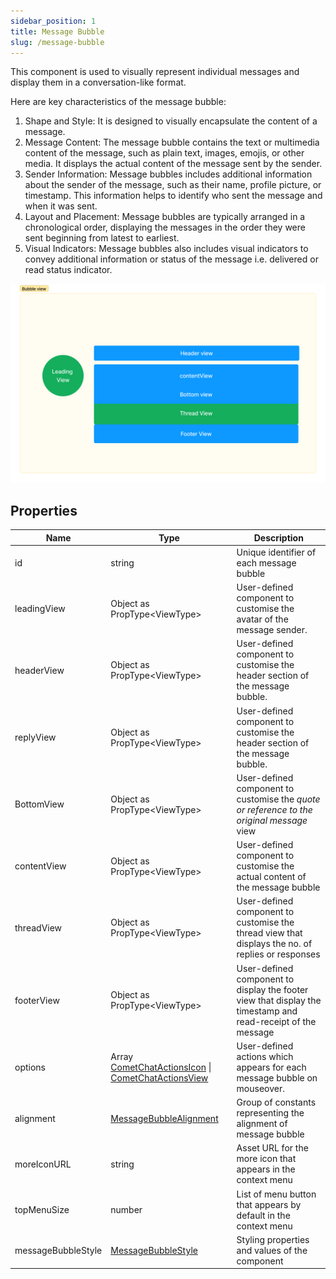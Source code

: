 ```yaml
---
sidebar_position: 1
title: Message Bubble
slug: /message-bubble
---
```


This component is used to visually represent individual messages and display them in a conversation-like format.

Here are key characteristics of the message bubble:

1. Shape and Style: It is designed to visually encapsulate the content of a message.
2. Message Content: The message bubble contains the text or multimedia content of the message, such as plain text, images, emojis, or other media. It displays the actual content of the message sent by the sender.
3. Sender Information: Message bubbles includes additional information about the sender of the message, such as their name, profile picture, or timestamp. This information helps to identify who sent the message and when it was sent.
4. Layout and Placement: Message bubbles are typically arranged in a chronological order, displaying the messages in the order they were sent beginning from latest to earliest.
5. Visual Indicators: Message bubbles also includes visual indicators to convey additional information or status of the message i.e. delivered or read status indicator.

![](./assets/ecd5hd9xab9f7szqeay58x0ax1ij7rh2hbqqi7z3bwp5dtpi7f4gbe5mgetlohnw.png)

## Properties

| Name               | Type                                                                                                         | Description                                                                                                  |
| ------------------ | ------------------------------------------------------------------------------------------------------------ | ------------------------------------------------------------------------------------------------------------ |
| id                 | string                                                                                                       | Unique identifier of each message bubble                                                                     |
| leadingView        | Object as PropType&lt;ViewType&gt;                                                                           | User-defined component to customise the avatar of the message sender.                                        |
| headerView         | Object as PropType&lt;ViewType&gt;                                                                           | User-defined component to customise the header section of the message bubble.                                |
| replyView          | Object as PropType&lt;ViewType&gt;                                                                           | User-defined component to customise the header section of the message bubble.                                |
| BottomView         | Object as PropType&lt;ViewType&gt;                                                                           | User-defined component to customise the _quote or reference to the original message_ view                    |
| contentView        | Object as PropType&lt;ViewType&gt;                                                                           | User-defined component to customise the actual content of the message bubble                                 |
| threadView         | Object as PropType&lt;ViewType&gt;                                                                           | User-defined component to customise the thread view that displays the no. of replies or responses            |
| footerView         | Object as PropType&lt;ViewType&gt;                                                                           | User-defined component to display the footer view that display the timestamp and read-receipt of the message |
| options            | Array [CometChatActionsIcon](/web-shared/actionsicon) &#124; [CometChatActionsView](/web-shared/actionsview) | User-defined actions which appears for each message bubble on mouseover.                                     |
| alignment          | [MessageBubbleAlignment](/web-shared/messagebubblealignment)                                                 | Group of constants representing the alignment of message bubble                                              |
| moreIconURL        | string                                                                                                       | Asset URL for the more icon that appears in the context menu                                                 |
| topMenuSize        | number                                                                                                       | List of menu button that appears by default in the context menu                                              |
| messageBubbleStyle | [MessageBubbleStyle](/web-shared/messagebubblestyle)                                                         | Styling properties and values of the component                                                               |
